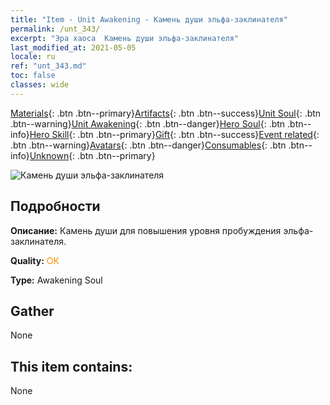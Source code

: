 ```yaml
---
title: "Item - Unit Awakening - Камень души эльфа-заклинателя"
permalink: /unt_343/
excerpt: "Эра хаоса  Камень души эльфа-заклинателя"
last_modified_at: 2021-05-05
locale: ru
ref: "unt_343.md"
toc: false
classes: wide
---
```

 [Materials](/ItemsRU/){: .btn .btn--primary}[Artifacts](/ItemsRU/Artifacts/){: .btn .btn--success}[Unit Soul](/ItemsRU/UnitSoul/){: .btn .btn--warning}[Unit Awakening](/ItemsRU/UnitAwakening/){: .btn .btn--danger}[Hero Soul](/ItemsRU/HeroSoul/){: .btn .btn--info}[Hero Skill](/ItemsRU/HeroSkill/){: .btn .btn--primary}[Gift](/ItemsRU/Gift/){: .btn .btn--success}[Event related](/ItemsRU/Events/){: .btn .btn--warning}[Avatars](/ItemsRU/Avatars/){: .btn .btn--danger}[Consumables](/ItemsRU/Consumables/){: .btn .btn--info}[Unknown](/ItemsRU/Unknown/){: .btn .btn--primary}

 ![Камень души эльфа-заклинателя](/images/u/tia_mofaxianling.jpg)

## Подробности
 **Описание:** Камень души для повышения уровня пробуждения эльфа-заклинателя.

 **Quality:** <span style="color: #FF8C00">OK</span>

 **Type:** Awakening Soul

## Gather

  None

## This item contains:

  None


